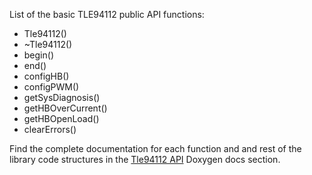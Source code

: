
List of the basic TLE94112 public API functions:

* Tle94112()
* ~Tle94112()
* begin()
* end()
* configHB()
* configPWM()
* getSysDiagnosis()
* getHBOverCurrent()
* getHBOpenLoad()
* clearErrors()

Find the complete documentation for each function and and rest of the library code structures in the [Tle94112 API](https://infineon.github.io/multi-half-bridge/d5/dd0/group__tle94112api.html) Doxygen docs section.
